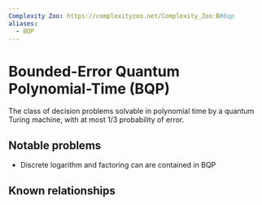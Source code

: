 ```yaml
---
Complexity Zoo: https://complexityzoo.net/Complexity_Zoo:B#bqp
aliases:
  - BQP
---
```

# Bounded-Error Quantum Polynomial-Time (BQP)
The class of decision problems solvable in polynomial time by a quantum Turing machine, with at most 1/3 probability of error.

## Notable problems
- Discrete logarithm and factoring can are contained in BQP

## Known relationships